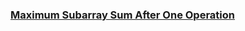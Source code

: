 ### [Maximum Subarray Sum After One Operation](https://leetcode.com/problems/maximum-subarray-sum-after-one-operation)

